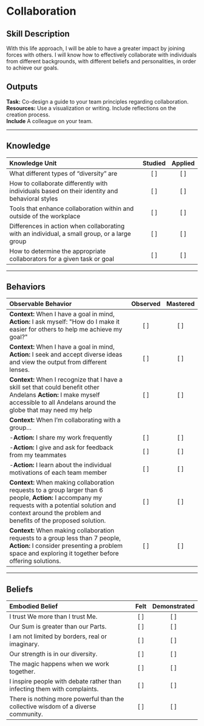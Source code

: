 # Collaboration 

Skill Description
----------
With this life approach, I will be able to have a greater impact by joining forces with others. I will know how to effectively collaborate with individuals from different backgrounds, with different beliefs and personalities, in order to achieve our goals.

Outputs
----------
**Task:** Co-design a guide to your team principles regarding collaboration.<br>
**Resources:** Use a visualization or writing. Include reflections on the creation process.<br>
**Include** A colleague on your team. <br>

----------


## **Knowledge**


| Knowledge Unit   |      Studied      | Applied |
|:-------------|:------------------:|:--------:|
| What different types of “diversity” are  | [ ] | [ ]  |
| How to collaborate differently with individuals based on their identity and behavioral styles  | [ ] | [ ]  |
| Tools that enhance collaboration within and outside of the workplace | [ ] | [ ]  |
| Differences in action when collaborating with an individual, a small group, or a large group | [ ] | [ ]  |
| How to determine the appropriate collaborators for a given task or goal | [ ] | [ ]  |



----------


## **Behaviors**

| Observable Behavior   |      Observed      | Mastered |
|:-------------|:------------------:|:--------:|
| **Context:**  When I have a goal in mind, **Action:** I ask myself: "How do I make it easier for others to help me achieve my goal?"  | [ ] | [ ]  |
| **Context:**  When I have a goal in mind, **Action:** I seek and accept diverse ideas and view the output from different lenses. | [ ] | [ ]  |
| **Context:**  When I recognize that I have a skill set that could benefit other Andelans **Action:** I make myself accessible to all Andelans around the globe that may need my help  | [ ] | [ ]  |
| **Context:**  When I’m collaborating with a group… | | | 
| -**Action:** I share my work frequently | [ ] | [ ]  |
| -**Action:** I give and ask for feedback from my teammates | [ ] | [ ]  |
| -**Action:** I learn about the individual motivations of each team member | [ ] | [ ]  |
| **Context:**  When making collaboration requests to a group larger than 6 people, **Action:** I accompany my requests with a potential solution and context around the problem and benefits of the proposed solution. | [ ] | [ ]  |
| **Context:**  When making collaboration requests to a group less than 7 people, **Action:** I consider presenting a problem space and exploring it together before offering solutions. | [ ] | [ ]  |


----------


## **Beliefs**


| Embodied Belief   |      Felt      | Demonstrated |
|:-------------|:------------------:|:--------:|
| I trust We more than I trust Me. | [ ] | [ ]  |
| Our Sum is greater than our Parts. | [ ] | [ ]  |
| I am not limited by borders, real or imaginary. | [ ] | [ ]  |
| Our strength is in our diversity. | [ ] | [ ]  |
| The magic happens when we work together. | [ ] | [ ]  |
| I inspire people with debate rather than infecting them with complaints. | [ ] | [ ]  |
| There is nothing more powerful than the collective wisdom of a diverse community. | [ ] | [ ]  |
